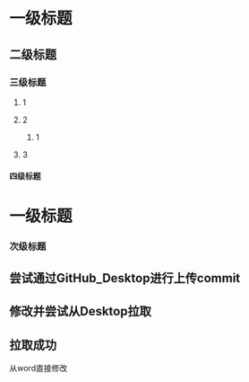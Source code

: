 # 一级标题

## 二级标题

### 三级标题

1.  1

2.  2

    1.  1

3.  3

#### 四级标题

# 一级标题

### 次级标题

## 尝试通过GitHub_Desktop进行上传commit

## 修改并尝试从Desktop拉取

## 拉取成功

从word直接修改

